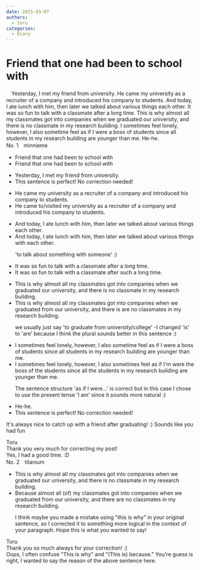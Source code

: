 ```yaml
---
date: 2015-03-07
authors:
  - toru
categories:
  - Diary
---
```


<h1 id="subject_show">Friend that one had been to school with</h1>
<div class="date" hidden>Mar 7, 2015 22:46</div>
<div id="post"><div id="body_show_ori">
　Yesterday, I met my friend from university. He came my university as a recruiter of a company and introduced his company to students. And today, I ate lunch with him, then later we talked about various things each other. It was so fun to talk with a classmate after a long time. This is why almost all my classmates got into companies when we graduated our university, and there is no classmate in my research building. I sometimes feel lonely, however, I also sometime feel as if I were a boss of students since all students in my research building are younger than me. He-he.
</div></div>

<!-- more -->

<div id="block"><div class="first_name"> No. 1　<span class="just_name">minnieme</span></div><div id="block2">
<ul class="correction_field">
<li class="incorrect">Friend that one had been to school with</li>
<li class="corrected correct">
Friend that one had been to school with
</li>
</ul>
<ul class="correction_field">
<li class="incorrect">Yesterday, I met my friend from university.</li>
<li class="corrected perfect">This sentence is perfect! No correction needed!</li>
</ul>
<ul class="correction_field">
<li class="incorrect">He came my university as a recruiter of a company and introduced his company to students.</li>
<li class="corrected correct">
He came <span class="f_blue">to</span>/<span class="f_blue">visited</span> my university as a recruiter of a company and introduced his company to students.
</li>
</ul>
<ul class="correction_field">
<li class="incorrect">And today, I ate lunch with him, then later we talked about various things each other.</li>
<li class="corrected correct">
And today, I ate lunch with him, then later we talked about various things <span class="f_blue">with</span> each other.
<p class="correction_comment">'to talk about something with someone' :)</p>
</li>
</ul>
<ul class="correction_field">
<li class="incorrect">It was so fun to talk with a classmate after a long time.</li>
<li class="corrected correct">
It was so fun to talk with a classmate after <span class="f_blue">such</span> a long time.
</li>
</ul>
<ul class="correction_field">
<li class="incorrect">This is why almost all my classmates got into companies when we graduated our university, and there is no classmate in my research building.</li>
<li class="corrected correct">
This is why almost all my classmates got into companies when we graduated <span class="f_blue">from</span> <span class="sline">our </span>university, and there<span class="sline"> is</span> <span class="f_blue">are</span> no classmates in my research building.
<p class="correction_comment">we usually just say 'to graduate from university/college' -I changed 'is' to 'are' because I think the plural sounds better in this sentence :)</p>
</li>
</ul>
<ul class="correction_field">
<li class="incorrect">I sometimes feel lonely, however, I also sometime feel as if I were a boss of students since all students in my research building are younger than me.</li>
<li class="corrected correct">
I sometimes feel lonely, however, I also sometimes feel as if<span class="f_blue"> I'm</span> <span class="sline">were</span><span class="f_blue"> the</span> boss of <span class="f_blue">the</span> students since all <span class="f_blue">the</span> students in my research building are younger than me.
<p class="correction_comment">The sentence structure 'as if I were...' is correct but in this case I chose to use the present tense 'I am' since it sounds more natural :)</p>
</li>
</ul>
<ul class="correction_field">
<li class="incorrect">He-he.</li>
<li class="corrected perfect">This sentence is perfect! No correction needed!</li>
</ul>
<p class="comment_small">
 It's always nice to catch up with a friend after graduating! :) Sounds like you had fun
</p>

</div><div class="name"><span class="just_name">Toru</span><br>
Thank you very much for correcting my post!<br/>Yes, I had a good time. :D
</div>
</div>
<div id="block"><div class="first_name"> No. 2　<span class="just_name">titanium</span></div><div id="block2">
<ul class="correction_field">
<li class="incorrect">This is why almost all my classmates got into companies when we graduated our university, and there is no classmate in my research building.</li>
<li class="corrected correct">
<span class="f_red">Because</span> almost all <span class="f_blue">(of)</span> my classmates got into companies when we graduated <span class="f_red">from</span> our university, <span class="f_gray"><span class="sline">and </span></span>there <span class="f_red">are</span> no classmate<span class="f_red">s</span> in my research building.
<p class="correction_comment">I think maybe you made a mistake using "this is why" in your original sentence, so I corrected it to something more logical in the context of your paragraph. Hope this is what you wanted to say!</p>
</li>
</ul>
</div><div class="name"><span class="just_name">Toru</span><br>
Thank you so much always for your correction! :)<br/>Oops, I often confuse "This is why" and "(This is) because." You're guess is right, I wanted to say the reason of the above sentence here.
</div>
</div>
